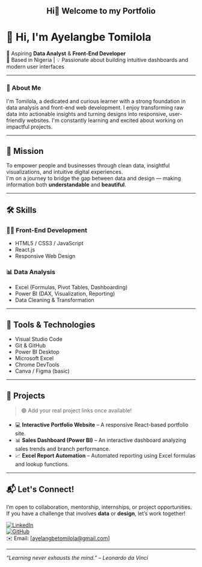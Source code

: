 <h2 align="center">Hi👋 Welcome to my Portfolio</h2>

###
# 👋 Hi, I'm Ayelangbe Tomilola

🎯 Aspiring **Data Analyst** & **Front-End Developer**  
📍 Based in Nigeria | 💡 Passionate about building intuitive dashboards and modern user interfaces

---

### 🚀 About Me

I'm Tomilola, a dedicated and curious learner with a strong foundation in data analysis and front-end web development. I enjoy transforming raw data into actionable insights and turning designs into responsive, user-friendly websites. I'm constantly learning and excited about working on impactful projects.

---

## 🎯 Mission

To empower people and businesses through clean data, insightful visualizations, and intuitive digital experiences.  
I'm on a journey to bridge the gap between data and design — making information both **understandable** and **beautiful**.

---

## 🛠️ Skills

### 👨‍💻 Front-End Development
- HTML5 / CSS3 / JavaScript
- React.js
- Responsive Web Design

### 📊 Data Analysis
- Excel (Formulas, Pivot Tables, Dashboarding)
- Power BI (DAX, Visualization, Reporting)
- Data Cleaning & Transformation

---

## 🧰 Tools & Technologies

- Visual Studio Code
- Git & GitHub
- Power BI Desktop
- Microsoft Excel
- Chrome DevTools
- Canva / Figma (basic)

---

## 📂 Projects

> 🟢 Add your real project links once available!

- 💻 **Interactive Portfolio Website** – A responsive React-based portfolio site.
- 📊 **Sales Dashboard (Power BI)** – An interactive dashboard analyzing sales trends and branch performance.
- 📈 **Excel Report Automation** – Automated reporting using Excel formulas and lookup functions.

---

## 📬 Let's Connect!

I’m open to collaboration, mentorship, internships, or project opportunities.  
If you have a challenge that involves **data** or **design**, let’s work together!

[![LinkedIn](https://img.shields.io/badge/LinkedIn-blue?logo=linkedin)](https://www.linkedin.com/)  
[![GitHub](https://img.shields.io/badge/GitHub-000?logo=github)](https://github.com/)  
✉️ Email: [ayelangbetomilola@gmail.com]

---

_“Learning never exhausts the mind.” – Leonardo da Vinci_


<!--
**Tomilola1010/Tomilola1010** is a ✨ _special_ ✨ repository because its `README.md` (this file) appears on your GitHub profile.

Here are some ideas to get you started:

- 🔭 I’m currently working on ...
- 🌱 I’m currently learning ...
- 👯 I’m looking to collaborate on ...
- 🤔 I’m looking for help with ...
- 💬 Ask me about ...
- 📫 How to reach me: ...
- 😄 Pronouns: ...
- ⚡ Fun fact: ...
-->
